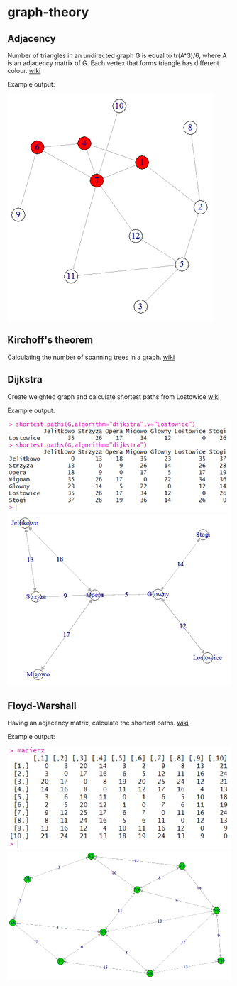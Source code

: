# graph-theory

## Adjacency

Number of triangles in an undirected graph G is equal to tr(A^3)/6, where A is an adjacency matrix of G. Each vertex that forms triangle has different colour.
[wiki](https://en.wikipedia.org/wiki/Adjacency_matrix#Properties)

Example output:

![image alt text](adjacency.png)


## Kirchoff's theorem

Calculating the number of spanning trees in a graph.
[wiki](https://en.wikipedia.org/wiki/Kirchhoff%27s_theorem)


## Dijkstra

Create weighted graph and calculate shortest paths from Lostowice
[wiki](https://en.wikipedia.org/wiki/Dijkstra%27s_algorithm)

Example output:

![image alt text](dijkstra2.png)
![image alt text](dijkstra.png)


## Floyd-Warshall

Having an adjacency matrix, calculate the shortest paths.
[wiki](https://en.wikipedia.org/wiki/Dijkstra%27s_algorithm)

Example output:

![image alt text](floyd-warshall2.png)
![image alt text](floyd-warshall.png)
